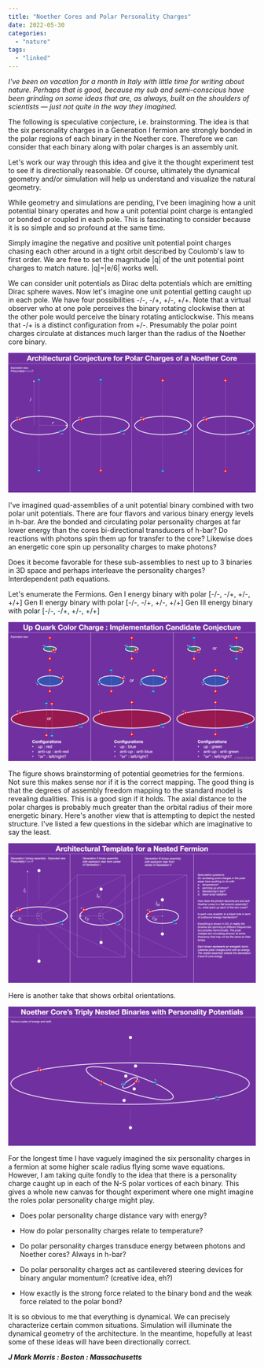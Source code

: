 ```yaml
---
title: "Noether Cores and Polar Personality Charges"
date: 2022-05-30
categories: 
  - "nature"
tags: 
  - "linked"
---
```


_I've been on vacation for a month in Italy with little time for writing about nature. Perhaps that is good, because my sub and semi-conscious have been grinding on some ideas that are, as always, built on the shoulders of scientists — just not quite in the way they imagined._

The following is speculative conjecture, i.e. brainstorming. The idea is that the six personality charges in a Generation I fermion are strongly bonded in the polar regions of each binary in the Noether core. Therefore we can consider that each binary along with polar charges is an assembly unit.

Let's work our way through this idea and give it the thought experiment test to see if is directionally reasonable. Of course, ultimately the dynamical geometry and/or simulation will help us understand and visualize the natural geometry.

While geometry and simulations are pending, I've been imagining how a unit potential binary operates and how a unit potential point charge is entangled or bonded or coupled in each pole. This is fascinating to consider because it is so simple and so profound at the same time.

Simply imagine the negative and positive unit potential point charges chasing each other around in a tight orbit described by Coulomb's law to first order. We are free to set the magnitude |q| of the unit potential point charges to match nature. |q|=|e/6| works well.

We can consider unit potentials as Dirac delta potentials which are emitting Dirac sphere waves. Now let's imagine one unit potential getting caught up in each pole. We have four possibilities -/-, -/+, +/-, +/+. Note that a virtual observer who at one pole perceives the binary rotating clockwise then at the other pole would perceive the binary rotating anticlockwise. This means that -/+ is a distinct configuration from +/-. Presumably the polar point charges circulate at distances much larger than the radius of the Noether core binary.

![](images/polar-1.png)

I've imagined quad-assemblies of a unit potential binary combined with two polar unit potentials. There are four flavors and various binary energy levels in h-bar. Are the bonded and circulating polar personality charges at far lower energy than the cores bi-directional transducers of h-bar? Do reactions with photons spin them up for transfer to the core? Likewise does an energetic core spin up personality charges to make photons?

Does it become favorable for these sub-assemblies to nest up to 3 binaries in 3D space and perhaps interleave the personality charges? Interdependent path equations.

Let's enumerate the Fermions. Gen I energy binary with polar \[-/-, -/+, +/-, +/+\] Gen II energy binary with polar \[-/-, -/+, +/-, +/+\] Gen III energy binary with polar \[-/-, -/+, +/-, +/+\]

![](images/color.png)

The figure shows brainstorming of potential geometries for the fermions. Not sure this makes sense nor if it is the correct mapping. The good thing is that the degrees of assembly freedom mapping to the standard model is revealing dualities. This is a good sign if it holds. The axial distance to the polar charges is probably much greater than the orbital radius of their more energetic binary. Here's another view that is attempting to depict the nested structure. I've listed a few questions in the sidebar which are imaginative to say the least.

![](images/nestedfermionarchitecture.png)

Here is another take that shows orbital orientations.

![](images/tribinarypersonality.png)

For the longest time I have vaguely imagined the six personality charges in a fermion at some higher scale radius flying some wave equations. However, I am taking quite fondly to the idea that there is a personality charge caught up in each of the N-S polar vortices of each binary. This gives a whole new canvas for thought experiment where one might imagine the roles polar personality charge might play.

- Does polar personality charge distance vary with energy?

- How do polar personality charges relate to temperature?

- Do polar personality charges transduce energy between photons and Noether cores? Always in h-bar?

- Do polar personality charges act as cantilevered steering devices for binary angular momentum? (creative idea, eh?)

- How exactly is the strong force related to the binary bond and the weak force related to the polar bond?

It is so obvious to me that everything is dynamical. We can precisely characterize certain common situations. Simulation will illuminate the dynamical geometry of the architecture. In the meantime, hopefully at least some of these ideas will have been directionally correct.

**_J Mark Morris : Boston : Massachusetts_**
